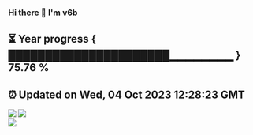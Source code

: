 ### Hi there 👋  I'm v6b  
⏳ Year progress { ██████████████████████▁▁▁▁▁▁▁▁ } 75.76 %
---
⏰ Updated on Wed, 04 Oct 2023 12:28:23 GMT
---
![](https://github-readme-stats.vercel.app/api?username=v6b&bg_color=30,e96443,904e95&title_color=fff&text_color=fff&layout=compact)
![](https://github-readme-stats.vercel.app/api/top-langs/?username=v6b&layout=compact&bg_color=30,e96443,904e95&title_color=fff&text_color=fff)  
![](https://gcore.jsdelivr.net/gh/v6b/v6b@main/assets/github-contribution-grid-snake.svg)

